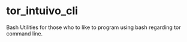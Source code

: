 # tor_intuivo_cli
Bash Utilities for those who to like to program using bash regarding tor command line.
